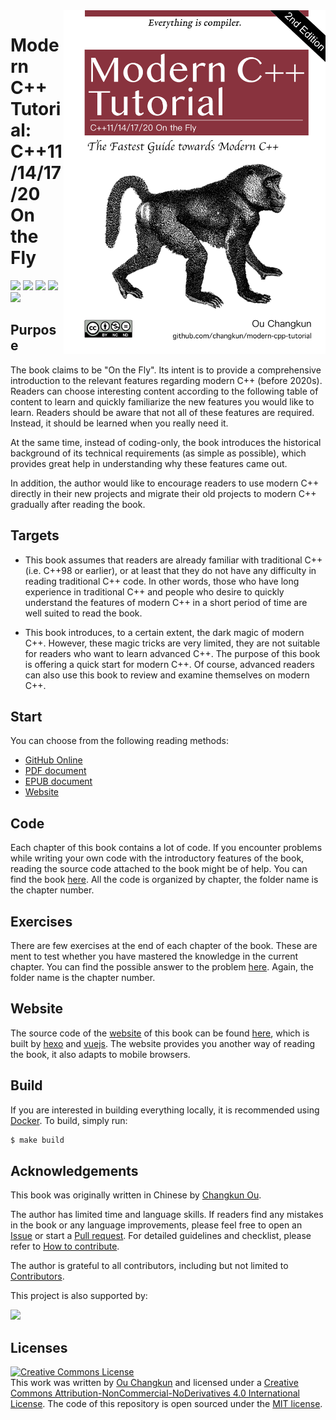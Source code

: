 <img src="assets/cover-2nd-en.png" alt="logo" height="550" align="right" />

# Modern C++ Tutorial: C++11/14/17/20 On the Fly

![](https://img.shields.io/travis/changkun/modern-cpp-tutorial/master?style=flat-square) [![](https://img.shields.io/badge/language-English-blue.svg?style=flat-square)](./README.md) [![](https://img.shields.io/badge/language-简体中文-red.svg?style=flat-square)](./README-zh-cn.md) [![](https://img.shields.io/badge/€-donate-ff69b4.svg?style=flat-square)](./assets/donate.md) [![](https://img.shields.io/badge/chat-community-667ed5.svg?style=flat-square)](./assets/community.md) 

## Purpose

The book claims to be "On the Fly". Its intent is to provide a comprehensive introduction to the relevant features regarding modern C++ (before 2020s).
Readers can choose interesting content according to the following table of content to learn and quickly familiarize the new features you would like to learn.
Readers should be aware that not all of these features are required. Instead, it should be learned when you really need it.

At the same time, instead of coding-only, the book introduces the historical background of its technical requirements (as simple as possible), which provides great help in understanding why these features came out.

In addition, the author would like to encourage readers to use modern C++ directly in their new projects and  migrate their old projects to modern C++ gradually after reading the book.

## Targets

- This book assumes that readers are already familiar with traditional C++ (i.e. C++98 or earlier), or at least that they do not have any difficulty in reading traditional C++ code. In other words, those who have long experience in traditional C++ and people who desire to quickly understand the features of modern C++ in a short period of time are well suited to read the book.

- This book introduces, to a certain extent, the dark magic of modern C++. However, these magic tricks are very limited, they are not suitable for readers who want to learn advanced C++. The purpose of this book is offering a quick start for modern C++. Of course, advanced readers can also use this book to review and examine themselves on modern C++.

## Start

You can choose from the following reading methods:

- [GitHub Online](./book/en-us/toc.md)
- [PDF document](https://changkun.de/modern-cpp/pdf/modern-cpp-tutorial-en-us.pdf)
- [EPUB document](https://changkun.de/modern-cpp/epub/modern-cpp-tutorial-en-us.epub)
- [Website](https://changkun.de/modern-cpp)

## Code

Each chapter of this book contains a lot of code. If you encounter problems while writing your own code with the introductory features of the book, reading the source code attached to the book might be of help. You can find the book [here](./code). All the code is organized by chapter, the folder name is the chapter number.

## Exercises

There are few exercises at the end of each chapter of the book. These are ment to test whether you have mastered the knowledge in the current chapter. You can find the possible answer to the problem [here](./exercises). Again, the folder name is the chapter number.

## Website

The source code of the [website](https://changkun.de/modern-cpp) of this book can be found [here](./website), which is built by [hexo](https://hexo.io) and [vuejs](https://vuejs.org). The website provides you another way of reading the book, it also adapts to mobile browsers.

## Build

If you are interested in building everything locally, it is recommended using [Docker](https://docs.docker.com/install/). To build, simply run:

```bash
$ make build
```

## Acknowledgements

This book was originally written in Chinese by [Changkun Ou](https://changkun.de).

The author has limited time and language skills. If readers find any mistakes in the book or any language improvements, please feel free to open an [Issue](https://github.com/changkun/modern-cpp-tutorial/issues) or start a [Pull request](https://github.com/changkun/modern-cpp-tutorial/pulls). For detailed guidelines and checklist, please refer to [How to contribute](CONTRIBUTING.md).

The author is grateful to all contributors, including but not limited to [Contributors](https://github.com/changkun/modern-cpp-tutorial/graphs/contributors).

<p>This project is also supported by:</p>
<p>
  <a href="https://www.digitalocean.com/?refcode=834a3bbc951b&utm_campaign=Referral_Invite&utm_medium=Referral_Program&utm_source=CopyPaste">
    <img src="https://opensource.nyc3.cdn.digitaloceanspaces.com/attribution/assets/SVG/DO_Logo_horizontal_blue.svg" width="201px">
  </a>
</p>

## Licenses

<a rel="license" href="http://creativecommons.org/licenses/by-nc-nd/4.0/"><img alt="Creative Commons License" style="border-width:0" src="https://i.creativecommons.org/l/by-nc-nd/4.0/88x31.png" /></a><br />This work was written by [Ou Changkun](https://changkun.de) and licensed under a <a rel="license" href="http://creativecommons.org/licenses/by-nc-nd/4.0/">Creative Commons Attribution-NonCommercial-NoDerivatives 4.0 International License</a>. The code of this repository is open sourced under the [MIT license](./LICENSE).
